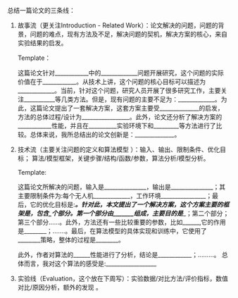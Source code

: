 总结一篇论文的三条线：
1.	故事流（更关注Introduction - Related Work）：论文解决的问题，问题的背景，问题的难点，现有方法及不足，解决问题的契机，解决方案的核心，来自实验结果的启发。


    Template：
    
    这篇论文针对____________中的_____________问题开展研究，这个问题的实际价值在于____________。从技术上讲，这个问题的核心目标可以描述为_____________。当前，针对这个问题，研究人员开展了很多研究工作，主要关注___________等几类方法。但是，现有问题的主要不足为：_____________。为此，这篇论文提出了一套解决方案，这套方案主要受______________的启发，方法的总体过程/设计为_________________。此外，论文还分析了解决方案的____________性能，并且在__________实验环境下和_________等方法进行了比较。总体来说，我所总结出的论文创新是：______________。


2.	技术流（主要关注问题的定义和算法模型 ）：输入、输出、限制条件、优化目标；
算法/模型框架，关键步骤/结构/函数/参数，算法分析/模型分析。

    Template:

    这篇论文所解决的问题，输入是_______________，输出是_______________；其主要限制条件为:每个无人机_____________，工作环境________________；最后，它的优化目标是:_________________。针对此，本文提出了一个解决方案，这个方案主要的框架是____________，包含_个部分。第一个部分由_______组成，主要目的是______；第二个部分；第三个部分……。此外，方法还有一些比较重要的参数，比如______,它的作用是________；…….。最后，在算法模型的具体实现和训练中，它使用了________策略，整体的过程是________。

    此外，作者对算法的______性能进行了分析，结论是____________；………。
总体而言，我对这个算法的感受是:__________________



3.	实验线（Evaluation，这个放在下周写）：实验数据/对比方法/评价指标，数值对比/原因分析，额外的发现 。

